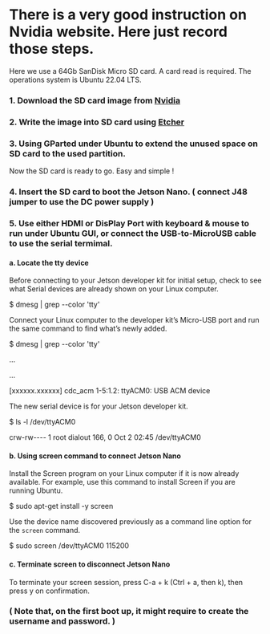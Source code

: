 # There is a very good instruction on Nvidia website. Here just record those steps.

Here we use a 64Gb SanDisk Micro SD card. A card read is required. The operations system is Ubuntu 22.04 LTS. 

### 1. Download the SD card image from [Nvidia](https://developer.nvidia.com/jetson-nano-sd-card-image)

### 2. Write the image into SD card using [Etcher](https://www.balena.io/etcher)

### 3. Using GParted under Ubuntu to extend the unused space on SD card to the used partition. 

Now the SD card is ready to go. Easy and simple !

### 4. Insert the SD card to boot the Jetson Nano. ( connect J48 jumper to use the DC power supply ) 

### 5. Use either HDMI or DisPlay Port with keyboard & mouse to run under Ubuntu GUI, or connect the USB-to-MicroUSB cable to use the serial termimal. 

#### a. Locate the tty device

Before connecting to your Jetson developer kit for initial setup, check to see what Serial devices are already shown on your Linux computer.

$ dmesg | grep --color 'tty'

Connect your Linux computer to the developer kit’s Micro-USB port and run the same command to find what’s newly added.

$ dmesg | grep --color 'tty'

…

…

[xxxxxx.xxxxxx] cdc_acm 1-5:1.2: ttyACM0: USB ACM device

The new serial device is for your Jetson developer kit.

$ ls -l /dev/ttyACM0

crw-rw---- 1 root dialout 166, 0 Oct  2 02:45 /dev/ttyACM0

#### b. Using screen command to connect Jetson Nano

Install the Screen program on your Linux computer if it is now already available. For example, use this command to install Screen if you are running Ubuntu.

$ sudo apt-get install -y screen

Use the device name discovered previously as a command line option for the `screen` command.

$ sudo screen /dev/ttyACM0 115200

#### c. Terminate screen to disconnect Jetson Nano

To terminate your screen session, press C-a + k (Ctrl + a, then k), then press y on confirmation.


### ( Note that, on the first boot up, it might require to create the username and password. )

